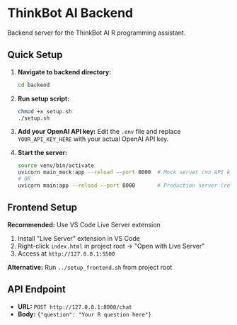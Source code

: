 # ThinkBot AI Backend

Backend server for the ThinkBot AI R programming assistant.

## Quick Setup

1. **Navigate to backend directory:**
   ```bash
   cd backend
   ```

2. **Run setup script:**
   ```bash
   chmod +x setup.sh
   ./setup.sh
   ```

3. **Add your OpenAI API key:**
   Edit the `.env` file and replace `YOUR_API_KEY_HERE` with your actual OpenAI API key.

4. **Start the server:**
   ```bash
   source venv/bin/activate
   uvicorn main_mock:app --reload --port 8000  # Mock server (no API key needed)
   # OR
   uvicorn main:app --reload --port 8000       # Production server (requires API key)
   ```

## Frontend Setup

**Recommended:** Use VS Code Live Server extension
1. Install "Live Server" extension in VS Code
2. Right-click `index.html` in project root → "Open with Live Server"
3. Access at `http://127.0.0.1:5500`

**Alternative:** Run `../setup_frontend.sh` from project root

## API Endpoint

- **URL:** `POST http://127.0.0.1:8000/chat`
- **Body:** `{"question": "Your R question here"}`